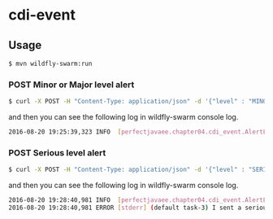 # cdi-event

## Usage

``` sh
$ mvn wildfly-swarm:run
```

### POST Minor or Major level alert

``` sh
$ curl -X POST -H "Content-Type: application/json" -d '{"level" : "MINOR", "title" : "minor incident"}' localhost:8080
```

and then you can see the following log in wildfly-swarm console log.

``` sh
2016-08-20 19:25:39,323 INFO  [perfectjavaee.chapter04.cdi_event.AlertLogger] (default task-1) Alert{id=0, level=MINOR, title='minor incident'}
```

### POST Serious level alert

``` sh
$ curl -X POST -H "Content-Type: application/json" -d '{"level" : "SERIOUS", "title" : "serious incident"}' localhost:8080
```

and then you can see the following log in wildfly-swarm console log.

``` sh
2016-08-20 19:28:40,981 INFO  [perfectjavaee.chapter04.cdi_event.AlertLogger] (default task-3) Alert{id=2, level=SERIOUS, title='serious incident'}
2016-08-20 19:28:40,981 ERROR [stderr] (default task-3) I sent a serious mail!: Alert{id=2, level=SERIOUS, title='serious incident'}
```
